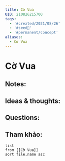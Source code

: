 ```yaml
---
title: Cờ Vua
UID: 210826215700
tags:
  - '#created/2021/08/26'
  - '#seed🥜'
  - '#permanent/concept'
aliases:
  - Cờ Vua
---
```

# Cờ Vua

## Notes:


## Ideas & thoughts:

## Questions:


## Tham khảo:
```dataview
list
from [[Cờ Vua]]
sort file.name asc
```